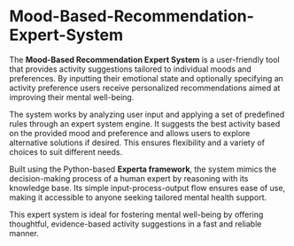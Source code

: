 # Mood-Based-Recommendation-Expert-System

The **Mood-Based Recommendation Expert System** is a user-friendly tool that provides activity suggestions tailored to individual moods and preferences. By inputting their emotional state and optionally specifying an activity preference users receive personalized recommendations aimed at improving their mental well-being.

The system works by analyzing user input and applying a set of predefined rules through an expert system engine. It suggests the best activity based on the provided mood and preference and allows users to explore alternative solutions if desired. This ensures flexibility and a variety of choices to suit different needs.

Built using the Python-based **Experta framework**, the system mimics the decision-making process of a human expert by reasoning with its knowledge base. Its simple input-process-output flow ensures ease of use, making it accessible to anyone seeking tailored mental health support.  

This expert system is ideal for fostering mental well-being by offering thoughtful, evidence-based activity suggestions in a fast and reliable manner.
